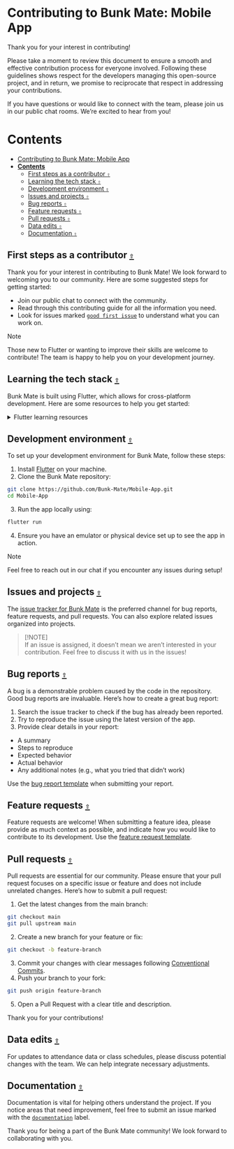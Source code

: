 # Contributing to Bunk Mate: Mobile App

Thank you for your interest in contributing!

Please take a moment to review this document to ensure a smooth and effective contribution process for everyone involved. Following these guidelines shows respect for the developers managing this open-source project, and in return, we promise to reciprocate that respect in addressing your contributions.

If you have questions or would like to connect with the team, please join us in our public chat rooms. We’re excited to hear from you!

<a id="contents"></a>

# **Contents**

- [Contributing to Bunk Mate: Mobile App](#contributing-to-bunk-mate-mobile-app)
- [**Contents**](#contents)
  - [First steps as a contributor `⇧`](#first-steps-as-a-contributor-)
  - [Learning the tech stack `⇧`](#learning-the-tech-stack-)
  - [Development environment `⇧`](#development-environment-)
  - [Issues and projects `⇧`](#issues-and-projects-)
  - [Bug reports `⇧`](#bug-reports-)
  - [Feature requests `⇧`](#feature-requests-)
  - [Pull requests `⇧`](#pull-requests-)
  - [Data edits `⇧`](#data-edits-)
  - [Documentation `⇧`](#documentation-)

<a id="first-steps"></a>

## First steps as a contributor [`⇧`](#contents)

Thank you for your interest in contributing to Bunk Mate! We look forward to welcoming you to our community. Here are some suggested steps for getting started:

- Join our public chat to connect with the community.
- Read through this contributing guide for all the information you need.
- Look for issues marked [`good first issue`](https://github.com/Mobile-App/issues?q=is%3Aopen+is%3Aissue+label%3A%22good+first+issue%22) to understand what you can work on.

> [!NOTE]
> Those new to Flutter or wanting to improve their skills are welcome to contribute! The team is happy to help you on your development journey.

<a id="learning-the-tech"></a>

## Learning the tech stack [`⇧`](#contents)

Bunk Mate is built using Flutter, which allows for cross-platform development. Here are some resources to help you get started:

<details><summary>Flutter learning resources</summary>
<p>

- [Flutter Documentation](https://flutter.dev/docs)
- [Flutter for Beginners](https://flutter.dev/docs/get-started/codelab)

</p>
</details>

<a id="dev-env"></a>

## Development environment [`⇧`](#contents)

To set up your development environment for Bunk Mate, follow these steps:

1. Install [Flutter](https://flutter.dev/docs/get-started/install) on your machine.
2. Clone the Bunk Mate repository:

```bash
git clone https://github.com/Bunk-Mate/Mobile-App.git
cd Mobile-App
```

3. Run the app locally using:

```bash
flutter run
```

4. Ensure you have an emulator or physical device set up to see the app in action.

> [!NOTE]
> Feel free to reach out in our chat if you encounter any issues during setup!

<a id="issues-projects"></a>

## Issues and projects [`⇧`](#contents)

The [issue tracker for Bunk Mate](https://github.com/Bunk-Mate/Mobile-App/issues) is the preferred channel for bug reports, feature requests, and pull requests. You can also explore related issues organized into projects.

> [!NOTE]\
> If an issue is assigned, it doesn’t mean we aren’t interested in your contribution. Feel free to discuss it with us in the issues!

<a id="bug-reports"></a>

## Bug reports [`⇧`](#contents)

A bug is a demonstrable problem caused by the code in the repository. Good bug reports are invaluable. Here’s how to create a great bug report:

1. Search the issue tracker to check if the bug has already been reported.
2. Try to reproduce the issue using the latest version of the app.
3. Provide clear details in your report:

- A summary
- Steps to reproduce
- Expected behavior
- Actual behavior
- Any additional notes (e.g., what you tried that didn’t work)

Use the [bug report template](https://github.com/Mobile-App/issues/new?template=bug_report.md) when submitting your report.

<a id="feature-requests"></a>

## Feature requests [`⇧`](#contents)

Feature requests are welcome! When submitting a feature idea, please provide as much context as possible, and indicate how you would like to contribute to its development. Use the [feature request template](https://github.com/Mobile-App/issues/new?template=feature_request.md).

<a id="pull-requests"></a>

## Pull requests [`⇧`](#contents)

Pull requests are essential for our community. Please ensure that your pull request focuses on a specific issue or feature and does not include unrelated changes. Here’s how to submit a pull request:

1. Get the latest changes from the main branch:

```bash
git checkout main
git pull upstream main
```

2. Create a new branch for your feature or fix:

```bash
git checkout -b feature-branch
```

3. Commit your changes with clear messages following [Conventional Commits](https://www.conventionalcommits.org).
4. Push your branch to your fork:

```bash
git push origin feature-branch
```

5. Open a Pull Request with a clear title and description.

Thank you for your contributions!

<a id="data-edits"></a>

## Data edits [`⇧`](#contents)

For updates to attendance data or class schedules, please discuss potential changes with the team. We can help integrate necessary adjustments.

<a id="documentation"></a>

## Documentation [`⇧`](#contents)

Documentation is vital for helping others understand the project. If you notice areas that need improvement, feel free to submit an issue marked with the [`documentation`](https://github.com/Mobile-App/issues?q=is%3Aopen+is%3Aissue+label%3Adocumentation) label.

Thank you for being a part of the Bunk Mate community! We look forward to collaborating with you.
